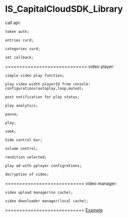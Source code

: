 IS_CapitalCloudSDK_Library
==================
call api:

	token auth;

	entries curd;

	categories curd;

	set callback;
=============================
video player:

	simple video play function;

	play video width playerId from console: configurations(autoplay,loop,muted);

	post notification for play status;

	play analytics;

	pause;

	play;

	seek;

	hide control bar;

	volume control;

	rendition selected;

	play ad with pplayer configrations;

	decryption of video;
============================
video manager:

	video upload manager(no cache);

	video downloader manager(local cache);	
============================
[Example](https://github.com/CapitalCloud/IOS_Example)		

